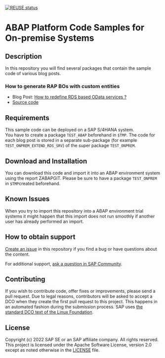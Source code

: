 [![REUSE status](https://api.reuse.software/badge/github.com/SAP-samples/abap-platform-code-samples-standard)](https://api.reuse.software/info/github.com/SAP-samples/abap-platform-code-samples-standard)

# ABAP Platform Code Samples for On-premise Systems

## Description

In this repository you will find several packages that contain the sample code of various blog posts.

### How to generate RAP BOs with custom entities  
* Blog Post: [How to redefine RDS based OData services ?](https://blogs.sap.com/2021/12/08/how-to-redefine-rds-based-odata-services/)  
* [Source code](../../tree/main/src/rap_gen_cust_ent)

## Requirements

This sample code can be deployed on a SAP S/4HANA system.   
You have to create a package `TEST_ABAP` beforehand in `$TMP`. 
The code for each blog post is stored in a separate sub-package (for example `TEST_ONPREM_EXTEND_RDS_SRV`) of the super package `TEST_ONPREM`.  

## Download and Installation

You can download this code and import it into an ABAP environment system using the report ZABAPGIT. Please be sure to have a package `TEST_ONPREM` in `$TMP`created beforehand.

## Known Issues

When you try to import this repository into a ABAP environment trial systems it might happen that this import does not run smoothly if another user has already performed an import.

## How to obtain support

[Create an issue](https://github.com/SAP-samples/<repository-name>/issues) in this repository if you find a bug or have questions about the content.
 
For additional support, [ask a question in SAP Community](https://answers.sap.com/questions/ask.html).

## Contributing
If you wish to contribute code, offer fixes or improvements, please send a pull request. Due to legal reasons, contributors will be asked to accept a DCO when they create the first pull request to this project. This happens in an automated fashion during the submission process. SAP uses [the standard DCO text of the Linux Foundation](https://developercertificate.org/).

## License
Copyright (c) 2022 SAP SE or an SAP affiliate company. All rights reserved. This project is licensed under the Apache Software License, version 2.0 except as noted otherwise in the [LICENSE](LICENSES/Apache-2.0.txt) file.
